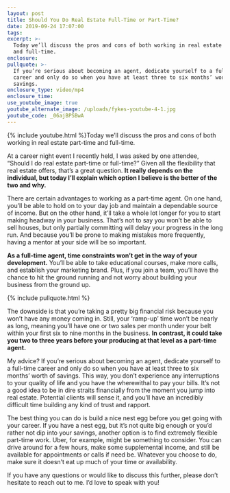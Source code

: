 ```yaml
---
layout: post
title: Should You Do Real Estate Full-Time or Part-Time?
date: 2019-09-24 17:07:00
tags:
excerpt: >-
  Today we’ll discuss the pros and cons of both working in real estate part-time
  and full-time.
enclosure:
pullquote: >-
  If you’re serious about becoming an agent, dedicate yourself to a full-time
  career and only do so when you have at least three to six months’ worth of
  savings.
enclosure_type: video/mp4
enclosure_time:
use_youtube_image: true
youtube_alternate_image: /uploads/fykes-youtube-4-1.jpg
youtube_code: _06ajBPSBwA
---
```


{% include youtube.html %}Today we’ll discuss the pros and cons of both working in real estate part-time and full-time.

At a career night event I recently held, I was asked by one attendee, “Should I do real estate part-time or full-time?” Given all the flexibility that real estate offers, that’s a great question. **It really depends on the individual, but today I’ll explain which option I believe is the better of the two and why.**

There are certain advantages to working as a part-time agent. On one hand, you’ll be able to hold on to your day job and maintain a dependable source of income. But on the other hand, it’ll take a whole lot longer for you to start making headway in your business. That’s not to say you won’t be able to sell houses, but only partially committing will delay your progress in the long run. And because you’ll be prone to making mistakes more frequently, having a mentor at your side will be so important.

**As a full-time agent, time constraints won’t get in the way of your development.** You’ll be able to take educational courses, make more calls, and establish your marketing brand. Plus, if you join a team, you’ll have the chance to hit the ground running and not worry about building your business from the ground up.

{% include pullquote.html %}

The downside is that you’re taking a pretty big financial risk because you won’t have any money coming in. Still, your ‘ramp-up’ time won’t be nearly as long, meaning you’ll have one or two sales per month under your belt within your first six to nine months in the business. **In contrast, it could take you two to three years before your producing at that level as a part-time agent.**

My advice? If you’re serious about becoming an agent, dedicate yourself to a full-time career and only do so when you have at least three to six months’ worth of savings. This way, you don’t experience any interruptions to your quality of life and you have the wherewithal to pay your bills. It’s not a good idea to be in dire straits financially from the moment you jump into real estate. Potential clients will sense it, and you’ll have an incredibly difficult time building any kind of trust and rapport.

The best thing you can do is build a nice nest egg before you get going with your career. If you have a nest egg, but it’s not quite big enough or you’d rather not dip into your savings, another option is to find extremely flexible part-time work. Uber, for example, might be something to consider. You can drive around for a few hours, make some supplemental income, and still be available for appointments or calls if need be. Whatever you choose to do, make sure it doesn’t eat up much of your time or availability.

If you have any questions or would like to discuss this further, please don’t hesitate to reach out to me. I’d love to speak with you\!
